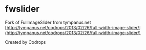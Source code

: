 fwslider
========

Fork of FullImageSlider from tympanus.net
[http://tympanus.net/codrops/2013/02/26/full-width-image-slider/](http://tympanus.net/codrops/2013/02/26/full-width-image-slider/)

Created by Codrops


